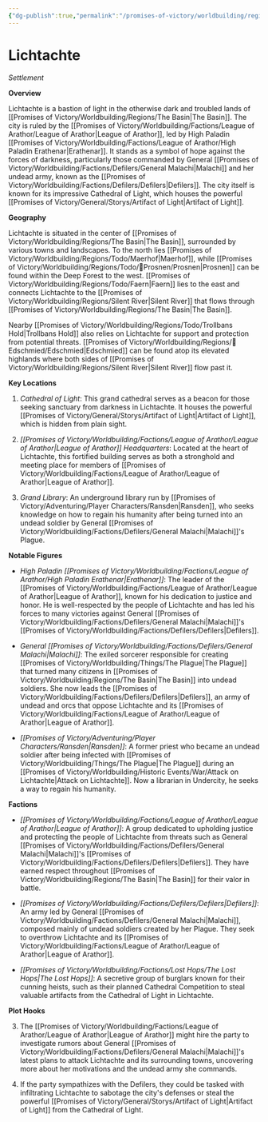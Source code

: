 ```yaml
---
{"dg-publish":true,"permalink":"/promises-of-victory/worldbuilding/regions/lichtachte/lichtachte/","title":"Lichtachte","noteIcon":"Settlement","created":"","updated":""}
---
```


# Lichtachte
*Settlement*

**Overview**

Lichtachte is a bastion of light in the otherwise dark and troubled lands of [[Promises of Victory/Worldbuilding/Regions/The Basin\|The Basin]]. The city is ruled by the [[Promises of Victory/Worldbuilding/Factions/League of Arathor/League of Arathor\|League of Arathor]], led by High Paladin [[Promises of Victory/Worldbuilding/Factions/League of Arathor/High Paladin Erathenar\|Erathenar]]. It stands as a symbol of hope against the forces of darkness, particularly those commanded by General [[Promises of Victory/Worldbuilding/Factions/Defilers/General Malachi\|Malachi]] and her undead army, known as the [[Promises of Victory/Worldbuilding/Factions/Defilers/Defilers\|Defilers]]. The city itself is known for its impressive Cathedral of Light, which houses the powerful [[Promises of Victory/General/Storys/Artifact of Light\|Artifact of Light]].

**Geography**

Lichtachte is situated in the center of [[Promises of Victory/Worldbuilding/Regions/The Basin\|The Basin]], surrounded by various towns and landscapes. To the north lies [[Promises of Victory/Worldbuilding/Regions/Todo/Maerhof\|Maerhof]], while [[Promises of Victory/Worldbuilding/Regions/Todo/🏰Prosnen/Prosnen\|Prosnen]] can be found within the Deep Forest to the west. [[Promises of Victory/Worldbuilding/Regions/Todo/Faern\|Faern]] lies to the east and connects Lichtachte to the [[Promises of Victory/Worldbuilding/Regions/Silent River\|Silent River]] that flows through [[Promises of Victory/Worldbuilding/Regions/The Basin\|The Basin]].

Nearby [[Promises of Victory/Worldbuilding/Regions/Todo/Trollbans Hold\|Trollbans Hold]] also relies on Lichtachte for support and protection from potential threats. [[Promises of Victory/Worldbuilding/Regions/🏰Edschmied/Edschmied\|Edschmied]] can be found atop its elevated highlands where both sides of [[Promises of Victory/Worldbuilding/Regions/Silent River\|Silent River]] flow past it.

**Key Locations**

1. *Cathedral of Light*: This grand cathedral serves as a beacon for those seeking sanctuary from darkness in Lichtachte. It houses the powerful [[Promises of Victory/General/Storys/Artifact of Light\|Artifact of Light]], which is hidden from plain sight.

2. *[[Promises of Victory/Worldbuilding/Factions/League of Arathor/League of Arathor\|League of Arathor]] Headquarters*: Located at the heart of Lichtachte, this fortified building serves as both a stronghold and meeting place for members of [[Promises of Victory/Worldbuilding/Factions/League of Arathor/League of Arathor\|League of Arathor]].

5. *Grand Library*: An underground library run by [[Promises of Victory/Adventuring/Player Characters/Ransden\|Ransden]], who seeks knowledge on how to regain his humanity after being turned into an undead soldier by General [[Promises of Victory/Worldbuilding/Factions/Defilers/General Malachi\|Malachi]]'s Plague.

**Notable Figures**

- *High Paladin [[Promises of Victory/Worldbuilding/Factions/League of Arathor/High Paladin Erathenar\|Erathenar]]*: The leader of the [[Promises of Victory/Worldbuilding/Factions/League of Arathor/League of Arathor\|League of Arathor]], known for his dedication to justice and honor. He is well-respected by the people of Lichtachte and has led his forces to many victories against General [[Promises of Victory/Worldbuilding/Factions/Defilers/General Malachi\|Malachi]]'s [[Promises of Victory/Worldbuilding/Factions/Defilers/Defilers\|Defilers]].

- *General [[Promises of Victory/Worldbuilding/Factions/Defilers/General Malachi\|Malachi]]*: The exiled sorcerer responsible for creating [[Promises of Victory/Worldbuilding/Things/The Plague\|The Plague]] that turned many citizens in [[Promises of Victory/Worldbuilding/Regions/The Basin\|The Basin]] into undead soldiers. She now leads the [[Promises of Victory/Worldbuilding/Factions/Defilers/Defilers\|Defilers]], an army of undead and orcs that oppose Lichtachte and its [[Promises of Victory/Worldbuilding/Factions/League of Arathor/League of Arathor\|League of Arathor]].

- *[[Promises of Victory/Adventuring/Player Characters/Ransden\|Ransden]]*: A former priest who became an undead soldier after being infected with [[Promises of Victory/Worldbuilding/Things/The Plague\|The Plague]] during an [[Promises of Victory/Worldbuilding/Historic Events/War/Attack on Lichtachte\|Attack on Lichtachte]]. Now a librarian in Undercity, he seeks a way to regain his humanity.

**Factions**

- *[[Promises of Victory/Worldbuilding/Factions/League of Arathor/League of Arathor\|League of Arathor]]*: A group dedicated to upholding justice and protecting the people of Lichtachte from threats such as General [[Promises of Victory/Worldbuilding/Factions/Defilers/General Malachi\|Malachi]]'s [[Promises of Victory/Worldbuilding/Factions/Defilers/Defilers\|Defilers]]. They have earned respect throughout [[Promises of Victory/Worldbuilding/Regions/The Basin\|The Basin]] for their valor in battle.

- *[[Promises of Victory/Worldbuilding/Factions/Defilers/Defilers\|Defilers]]*: An army led by General [[Promises of Victory/Worldbuilding/Factions/Defilers/General Malachi\|Malachi]], composed mainly of undead soldiers created by her Plague. They seek to overthrow Lichtachte and its [[Promises of Victory/Worldbuilding/Factions/League of Arathor/League of Arathor\|League of Arathor]].

- *[[Promises of Victory/Worldbuilding/Factions/Lost Hops/The Lost Hops\|The Lost Hops]]*: A secretive group of burglars known for their cunning heists, such as their planned Cathedral Competition to steal valuable artifacts from the Cathedral of Light in Lichtachte.

**Plot Hooks**

3. The [[Promises of Victory/Worldbuilding/Factions/League of Arathor/League of Arathor\|League of Arathor]] might hire the party to investigate rumors about General [[Promises of Victory/Worldbuilding/Factions/Defilers/General Malachi\|Malachi]]'s latest plans to attack Lichtachte and its surrounding towns, uncovering more about her motivations and the undead army she commands.

4. If the party sympathizes with the Defilers, they could be tasked with infiltrating Lichtachte to sabotage the city's defenses or steal the powerful [[Promises of Victory/General/Storys/Artifact of Light\|Artifact of Light]] from the Cathedral of Light. 